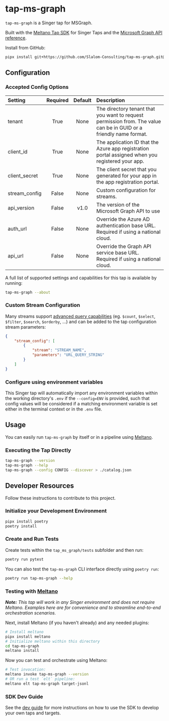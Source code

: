 # tap-ms-graph

`tap-ms-graph` is a Singer tap for MSGraph.

Built with the [Meltano Tap SDK](https://sdk.meltano.com) for Singer Taps and the [Microsoft Graph API reference](https://learn.microsoft.com/en-us/graph/api/overview?view=graph-rest-1.0&preserve-view=true).

<!--

Developer TODO: Update the below as needed to correctly describe the install procedure. For instance, if you do not have a PyPi repo, or if you want users to directly install from your git repo, you can modify this step as appropriate.

## Installation

Install from PyPi:

```bash
pipx install tap-ms-graph
```
-->

Install from GitHub:

```bash
pipx install git+https://github.com/Slalom-Consulting/tap-ms-graph.git@main
```

## Configuration

### Accepted Config Options

<!--
Developer TODO: Provide a list of config options accepted by the tap.

This section can be created by copy-pasting the CLI output from:

```
tap-ms-graph --about --format=markdown
```
-->

| Setting             | Required | Default | Description |
|:--------------------|:--------:|:-------:|:------------|
| tenant              | True     | None    | The directory tenant that you want to request permission from. The value can be in GUID or a friendly name format. |
| client_id           | True     | None    | The application ID that the Azure app registration portal assigned when you registered your app. |
| client_secret       | True     | None    | The client secret that you generated for your app in the app registration portal. |
| stream_config       | False    | None    | Custom configuration for streams. |
| api_version         | False    | v1.0    | The version of the Microsoft Graph API to use |
| auth_url            | False    | None    | Override the Azure AD authentication base URL. Required if using a national cloud. |
| api_url             | False    | None    | Override the Graph API service base URL. Required if using a national cloud. |

A full list of supported settings and capabilities for this
tap is available by running:

```bash
tap-ms-graph --about
```

### Custom Stream Configuration

Many streams support [advanced query capabilities](https://learn.microsoft.com/en-us/graph/aad-advanced-queries?tabs=http) (eg. `$count`, `$select`, `$filter`, `$search`, `$orderby`, ...) and can be added to the tap configuration stream parameters:

```json
{
    "stream_config": [
        {
            "stream": "STREAM_NAME",
            "parameters": "URL_QUERY_STRING"
        }
    ]
}
```

### Configure using environment variables

This Singer tap will automatically import any environment variables within the working directory's
`.env` if the `--config=ENV` is provided, such that config values will be considered if a matching
environment variable is set either in the terminal context or in the `.env` file.

<!--
### Source Authentication and Authorization

Developer TODO: If your tap requires special access on the source system, or any special authentication requirements, provide those here.
-->

## Usage

You can easily run `tap-ms-graph` by itself or in a pipeline using [Meltano](https://meltano.com/).

### Executing the Tap Directly

```bash
tap-ms-graph --version
tap-ms-graph --help
tap-ms-graph --config CONFIG --discover > ./catalog.json
```

## Developer Resources

Follow these instructions to contribute to this project.

### Initialize your Development Environment

```bash
pipx install poetry
poetry install
```

### Create and Run Tests

Create tests within the `tap_ms_graph/tests` subfolder and
  then run:

```bash
poetry run pytest
```

You can also test the `tap-ms-graph` CLI interface directly using `poetry run`:

```bash
poetry run tap-ms-graph --help
```

### Testing with [Meltano](https://www.meltano.com)

_**Note:** This tap will work in any Singer environment and does not require Meltano.
Examples here are for convenience and to streamline end-to-end orchestration scenarios._

<!--
Developer TODO:
Your project comes with a custom `meltano.yml` project file already created. Open the `meltano.yml` and follow any "TODO" items listed in
the file.
-->

Next, install Meltano (if you haven't already) and any needed plugins:

```bash
# Install meltano
pipx install meltano
# Initialize meltano within this directory
cd tap-ms-graph
meltano install
```

Now you can test and orchestrate using Meltano:

```bash
# Test invocation:
meltano invoke tap-ms-graph --version
# OR run a test `elt` pipeline:
meltano elt tap-ms-graph target-jsonl
```

### SDK Dev Guide

See the [dev guide](https://sdk.meltano.com/en/latest/dev_guide.html) for more instructions on how to use the SDK to
develop your own taps and targets.